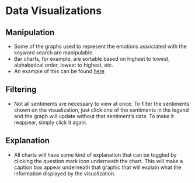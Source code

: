 # Data Visualizations
## Manipulation
- Some of the graphs used to represent the emotions associated with the keyword search are manipulable.
- Bar charts, for example, are sortable based on highest to lowest, alphabetical order, lowest to highest, etc. 
- An example of this can be found [here](https://observablehq.com/@d3/bar-chart-transitions)
  
## Filtering
- Not all sentiments are necessary to view at once. To filter the sentiments shown on the visualization, just click one of the sentiments in the legend and the graph will update without that sentiment’s data. To make it reappear, simply click it again.
  
## Explanation
- All charts will have some kind of explanation that can be toggled by clicking the question mark icon underneath the chart. This will make a caption box appear underneath that graphic that will explain what the information displayed by the visualization. 